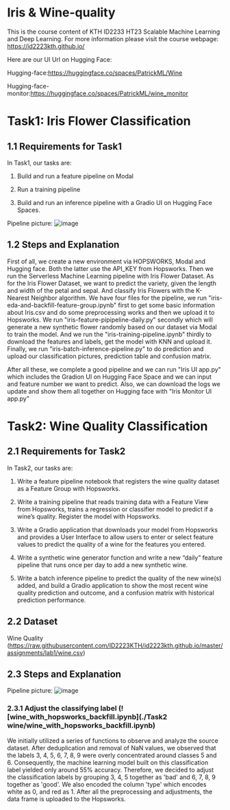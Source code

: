 # Iris & Wine-quality

This is the course content of KTH ID2233 HT23 Scalable Machine Learning and Deep Learning. For more information please visit the course webpage: https://id2223kth.github.io/

Here are our UI Url on Hugging Face:

Hugging-face:https://huggingface.co/spaces/PatrickML/Wine

Hugging-face-monitor:https://huggingface.co/spaces/PatrickML/wine_monitor

# Task1: Iris Flower Classification
## 1.1 Requirements for Task1
In Task1, our tasks are:

1) Build and run a feature pipeline on Modal

2) Run a training pipeline

3) Build and run an inference pipeline with a Gradio UI on Hugging Face Spaces.

Pipeline picture:
![image](https://github.com/ZhihanX/Wine-quality/assets/114545801/1d65de66-052a-42ee-a078-51a04ece7844)

## 1.2 Steps and Explanation

First of all, we create a new environment via HOPSWORKS, Modal and Hugging face. Both the latter use the API_KEY from Hopsworks. Then we run the Serverless Machine Learning pipeline with Iris Flower Dataset. As for the Iris Flower Dataset, we want to predict the variety, given the length and width of the petal and sepal. And classify Iris Flowers with the K-Nearest Neighbor algorithm. We have four files for the pipeline, we run "iris-eda-and-backfill-feature-group.ipynb" first to get some basic information about Iris.csv and do some preprocessing works and then we upload it to Hopsworks. We run "iris-feature-pipipeline-daily.py" secondly which will generate a new synthetic flower randomly based on our dataset via Modal to train the model. And we run the "iris-training-pipeline.ipynb" thirdly to download the features and labels, get the model with KNN and upload it. Finally, we run "iris-batch-inference-pipeline.py" to do prediction and upload our classification pictures, prediction table and confusion matrix. 

After all these, we complete a good pipeline and we can run "Iris UI app.py" which includes the Gradion UI on Hugging Face Space and we can input and feature number we want to predict. Also, we can download the logs we update and show them all together on Hugging face with "Iris Monitor UI app.py"



# Task2: Wine Quality Classification
## 2.1 Requirements for Task2
In Task2, our tasks are:

1) Write a feature pipeline notebook that registers the wine quality dataset as a Feature Group with Hopsworks.

2) Write a training pipeline that reads training data with a Feature View from Hopsworks, trains a regression or classifier model to predict if a wine’s quality. Register the model with Hopsworks.

3) Write a Gradio application that downloads your model from Hopsworks and provides a User Interface to allow users to enter or select feature values to predict the quality of a wine for the features you entered.

4) Write a synthetic wine generator function and write a new “daily” feature pipeline that runs once per day to add a new synthetic wine.

5) Write a batch inference pipeline to predict the quality of the new wine(s) added, and build a Gradio application to show the most recent wine quality prediction and outcome, and a confusion matrix with historical prediction performance. 

## 2.2 Dataset
Wine Quality (https://raw.githubusercontent.com/ID2223KTH/id2223kth.github.io/master/assignments/lab1/wine.csv)

## 2.3 Steps and Explanation
Pipeline picture:
![image](https://github.com/ZhihanX/Wine-quality/assets/114545801/02dfba17-33fd-4c85-a17d-3544593d01d7)

### 2.3.1 Adjust the classifying label (![wine_with_hopsworks_backfill.ipynb](./Task2 wine/wine_with_hopsworks_backfill.ipynb)
We initially utilized a series of functions to observe and analyze the source dataset. After deduplication and removal of NaN values, we observed that the labels 3, 4, 5, 6, 7, 8, 9 were overly concentrated around classes 5 and 6. Consequently, the machine learning model built on this classification label yielded only around 55% accuracy. Therefore, we decided to adjust the classification labels by grouping 3, 4, 5 together as 'bad' and 6, 7, 8, 9 together as 'good'. We also encoded the column 'type' which encodes white as 0, and red as 1. After all the preprocessing and adjustments, the data frame is uploaded to the Hopsworks.
